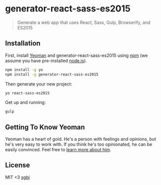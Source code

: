 # generator-react-sass-es2015
> Generate a web app that uses React, Sass, Gulp, Browserify, and ES2015

## Installation

First, install [Yeoman](http://yeoman.io) and generator-react-sass-es2015 using [npm](https://www.npmjs.com/) (we assume you have pre-installed [node.js](https://nodejs.org/)).

```bash
npm install -g yo
npm install -g generator-react-sass-es2015
```

Then generate your new project:

```bash
yo react-sass-es2015
```

Get up and running:

```bash
gulp
```

## Getting To Know Yeoman

Yeoman has a heart of gold. He&#39;s a person with feelings and opinions, but he&#39;s very easy to work with. If you think he&#39;s too opinionated, he can be easily convinced. Feel free to [learn more about him](http://yeoman.io/).

## License

MIT <3 [sgbj](https://github.com/sgbj)
